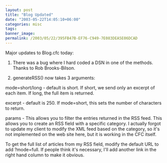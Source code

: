 ```yaml
---
layout: post
title: "Blog Updated"
date: "2003-05-22T14:05:10+06:00"
categories: misc 
tags: 
banner_image: 
permalink: /2003/05/22/395FB47B-EF76-C949-7E083DEA5E06DCAD
---
```


Major updates to Blog.cfc today:

1) There was a bug where I hard coded a DSN in one of the methods. Thanks to Rob Brooks-Bilson.

2) generateRSS() now takes 3 arguments:

mode=short/long - default is short. If short, we send only an excerpt of each item. If long, the full item is returned.

excerpt - default is 250. If mode=short, this sets the number of characters to return.

params - This allows you to filter the entries returned in the RSS feed. This allows you to create an RSS field with a specific category. I actually forgot to update my client to modify the XML feed based on the category, so it's not implemented on the web site here, but it is working in the CFC itself.

To get the full list of articles from my RSS field, modify the default URL to add ?mode=full. If people think it's necessary, I'll add another link in the right hand column to make it obvious.